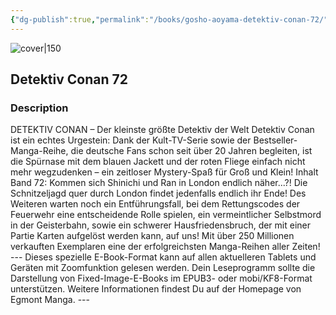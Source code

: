 ```yaml
---
{"dg-publish":true,"permalink":"/books/gosho-aoyama-detektiv-conan-72/","title":"\"Detektiv Conan 72\"","tags":["manga","crime"]}
---
```




![cover|150](http://books.google.com/books/content?id=MkB_CwAAQBAJ&printsec=frontcover&img=1&zoom=1&edge=curl&source=gbs_api)

## Detektiv Conan 72

### Description

DETEKTIV CONAN – Der kleinste größte Detektiv der Welt Detektiv Conan ist ein echtes Urgestein: Dank der Kult-TV-Serie sowie der Bestseller-Manga-Reihe, die deutsche Fans schon seit über 20 Jahren begleiten, ist die Spürnase mit dem blauen Jackett und der roten Fliege einfach nicht mehr wegzudenken – ein zeitloser Mystery-Spaß für Groß und Klein! Inhalt Band 72: Kommen sich Shinichi und Ran in London endlich näher...?! Die Schnitzeljagd quer durch London findet jedenfalls endlich ihr Ende! Des Weiteren warten noch ein Entführungsfall, bei dem Rettungscodes der Feuerwehr eine entscheidende Rolle spielen, ein vermeintlicher Selbstmord in der Geisterbahn, sowie ein schwerer Hausfriedensbruch, der mit einer Partie Karten aufgelöst werden kann, auf uns! Mit über 250 Millionen verkauften Exemplaren eine der erfolgreichsten Manga-Reihen aller Zeiten! --- Dieses spezielle E-Book-Format kann auf allen aktuelleren Tablets und Geräten mit Zoomfunktion gelesen werden. Dein Leseprogramm sollte die Darstellung von Fixed-Image-E-Books im EPUB3- oder mobi/KF8-Format unterstützen. Weitere Informationen findest Du auf der Homepage von Egmont Manga. ---
```